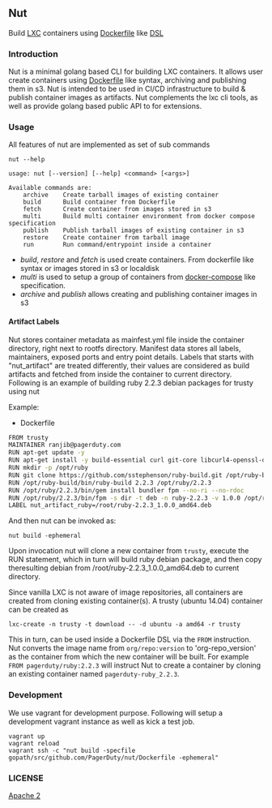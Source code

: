 ## Nut

Build [LXC](http://linuxcontainers.org/) containers using [Dockerfile](https://docs.docker.com/engine/reference/builder/) like [DSL](https://en.wikipedia.org/wiki/Domain-specific_language)

### Introduction

Nut is a minimal golang based CLI for building LXC containers. It allows user create containers
using [Dockerfile](https://docs.docker.com/engine/reference/builder/) like syntax, archiving and publishing them in s3.
Nut is intended to be used in CI/CD infrastructure to build & publish container images as artifacts. Nut complements
the lxc cli tools, as well as provide golang based public API to for extensions.

### Usage

All features of nut are implemented as set of sub commands
```
nut --help
```

```
usage: nut [--version] [--help] <command> [<args>]

Available commands are:
    archive    Create tarball images of existing container
    build      Build container from Dockerfile
    fetch      Create container from images stored in s3
    multi      Build multi container environment from docker compose specification
    publish    Publish tarball images of existing container in s3
    restore    Create container from tarball image
    run        Run command/entrypoint inside a container

```
- *build*, *restore* and *fetch* is used create containers. From dockerfile like syntax or images stored in s3 or localdisk 
- *multi* is used to setup a group of containers from [docker-compose](https://docs.docker.com/compose/compose-file/) like specification.
- *archive* and *publish*  allows creating and publishing container images in s3

#### Artifact  Labels

Nut stores container metadata as mainfest.yml file inside the container
directory, right next to rootfs directory. Manifest data stores all labels,
maintainers, exposed ports and entry point details. Labels that starts with "nut_artifact"
are treated differently, their values are considered as build artifacts and
fetched from inside the container to current directory. Following is an example
of building ruby 2.2.3 debian packages for trusty using nut

Example:

- Dockerfile
```sh
FROM trusty
MAINTAINER ranjib@pagerduty.com
RUN apt-get update -y
RUN apt-get install -y build-essential curl git-core libcurl4-openssl-dev libffi-dev libreadline-dev libsqlite3-dev libssl-dev libtool libxml2-dev libxslt1-dev libyaml-dev openssh-server python-software-properties sqlite3 wget zlib1g-dev
RUN mkdir -p /opt/ruby
RUN git clone https://github.com/sstephenson/ruby-build.git /opt/ruby-build
RUN /opt/ruby-build/bin/ruby-build 2.2.3 /opt/ruby/2.2.3
RUN /opt/ruby/2.2.3/bin/gem install bundler fpm --no-ri --no-rdoc
RUN /opt/ruby/2.2.3/bin/fpm -s dir -t deb -n ruby-2.2.3 -v 1.0.0 /opt/ruby/2.2.3
LABEL nut_artifact_ruby=/root/ruby-2.2.3_1.0.0_amd64.deb
```
And then nut can be invoked as:
```
nut build -ephemeral
```
Upon invocation nut will clone a new container from `trusty`, execute the RUN statement, which in turn will build ruby debian package, and then copy theresulting debian from /root/ruby-2.2.3_1.0.0_amd64.deb to current directory.

Since vanilla LXC is not aware of image repositories, all containers are created from cloning existing container(s).
A trusty (ubuntu 14.04) container can be created as
```
lxc-create -n trusty -t download -- -d ubuntu -a amd64 -r trusty
```
This in turn, can be used inside a Dockerfile DSL via the `FROM` instruction.
Nut converts the image name from  `org/repo:version` to 'org-repo_version' as the container
from which the new container will be built.
For example `FROM pagerduty/ruby:2.2.3` will instruct Nut to create a container by cloning
an existing container named `pagerduty-ruby_2.2.3`.

### Development

We use vagrant for development purpose. Following will setup a development vagrant instance
as well as kick a test job.

```
vagrant up
vagrant reload
vagrant ssh -c "nut build -specfile gopath/src/github.com/PagerDuty/nut/Dockerfile -ephemeral"
```

### LICENSE

[Apache 2](http://www.apache.org/licenses/LICENSE-2.0)
